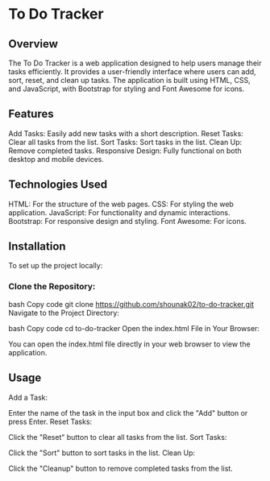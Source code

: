 # To Do Tracker
## Overview
The To Do Tracker is a web application designed to help users manage their tasks efficiently. It provides a user-friendly interface where users can add, sort, reset, and clean up tasks. The application is built using HTML, CSS, and JavaScript, with Bootstrap for styling and Font Awesome for icons.

## Features
Add Tasks: Easily add new tasks with a short description.
Reset Tasks: Clear all tasks from the list.
Sort Tasks: Sort tasks in the list.
Clean Up: Remove completed tasks.
Responsive Design: Fully functional on both desktop and mobile devices.
## Technologies Used
HTML: For the structure of the web pages.
CSS: For styling the web application.
JavaScript: For functionality and dynamic interactions.
Bootstrap: For responsive design and styling.
Font Awesome: For icons.
## Installation
To set up the project locally:

### Clone the Repository:

bash
Copy code
git clone https://github.com/shounak02/to-do-tracker.git
Navigate to the Project Directory:

bash
Copy code
cd to-do-tracker
Open the index.html File in Your Browser:

You can open the index.html file directly in your web browser to view the application.

## Usage
Add a Task:

Enter the name of the task in the input box and click the "Add" button or press Enter.
Reset Tasks:

Click the "Reset" button to clear all tasks from the list.
Sort Tasks:

Click the "Sort" button to sort tasks in the list.
Clean Up:

Click the "Cleanup" button to remove completed tasks from the list.
